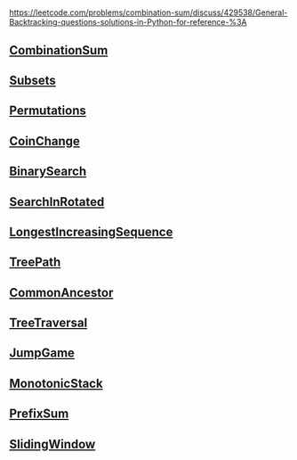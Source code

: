 #
https://leetcode.com/problems/combination-sum/discuss/429538/General-Backtracking-questions-solutions-in-Python-for-reference-%3A

## [CombinationSum](./CombinationSum.md)
## [Subsets](./Subsets.md)
## [Permutations](./Permutations.md)
## [CoinChange](./CoinChange.md)
## [BinarySearch](./BinarySearch.md)
## [SearchInRotated](./SearchInRotated.md)
## [LongestIncreasingSequence](./LongestIncreasingSequence.md)
## [TreePath](./TreePath.md)
## [CommonAncestor](./CommonAncestor.md)
## [TreeTraversal](./TreeTraversal.md)
## [JumpGame](./JumpGame.md)
## [MonotonicStack](./MonotonicStack.md)
## [PrefixSum](./PrefixSum.md)
## [SlidingWindow](./SlidingWindow.md)

